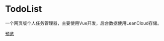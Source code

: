 # TodoList

一个网页版个人任务管理器，主要使用Vue开发，后台数据使用LeanCloud存储。

[预览](https://reedsun.github.io/TodoList/page.html)
